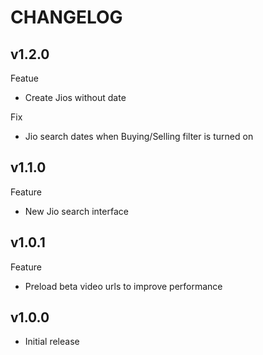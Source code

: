 # CHANGELOG

## v1.2.0

Featue
- Create Jios without date

Fix
- Jio search dates when Buying/Selling filter is turned on

## v1.1.0

Feature

- New Jio search interface

## v1.0.1

Feature

- Preload beta video urls to improve performance

## v1.0.0

- Initial release
